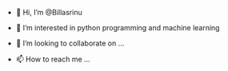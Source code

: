 - 👋 Hi, I’m @Billasrinu
- 👀 I’m interested in python programming and machine learning

- 💞️ I’m looking to collaborate on ...
- 📫 How to reach me ...

<!---
Billasrinu/Billasrinu is a ✨ special ✨ repository because its `README.md` (this file) appears on your GitHub profile.
You can click the Preview link to take a look at your changes.
--->
